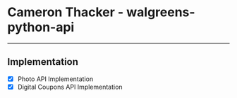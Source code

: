 # Cameron Thacker - walgreens-python-api

----------------------------------------------------

## Implementation

- [x] Photo API Implementation
- [x] Digital Coupons API Implementation
